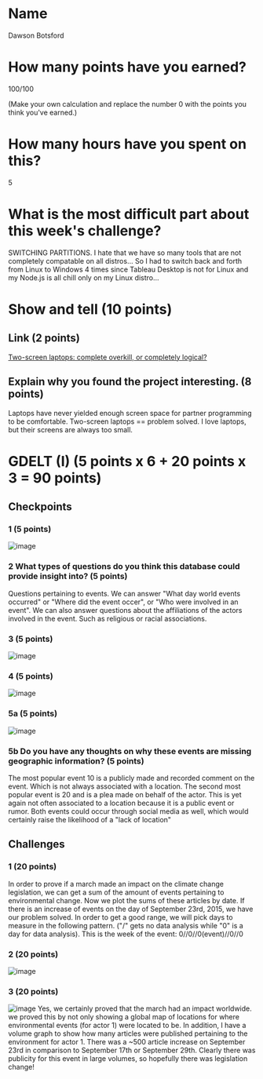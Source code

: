 # Name
Dawson Botsford

# How many points have you earned?

100/100

(Make your own calculation and replace the number 0 with the points you think you've earned.)

# How many hours have you spent on this?
5

# What is the most difficult part about this week's challenge?
SWITCHING PARTITIONS. I hate that we have so many tools that are not completely compatable on all distros... So I had to switch back and forth from Linux to Windows 4 times since Tableau Desktop is not for Linux and my Node.js is all chill only on my Linux distro...

# Show and tell (10 points)

## Link (2 points)

[Two-screen laptops: complete overkill, or completely logical?](http://www.pcauthority.com.au/News/264208,two-screen-laptops-complete-overkill-or-completely-logical.aspx)

## Explain why you found the project interesting. (8 points)
Laptops have never yielded enough screen space for partner programming to be comfortable. Two-screen laptops == problem solved. I love laptops, but their screens are always too small.

# GDELT (I) (5 points x 6 + 20 points x 3 = 90 points)

## Checkpoints

### 1 (5 points)

![image](http://i.imgur.com/oQTEhao.png)

### 2 What types of questions do you think this database could provide insight into? (5 points)
Questions pertaining to events. We can answer "What day world events occurred" or "Where did the event occer", or "Who were involved in an event". We can also answer questions about the affiliations of the actors involved in the event. Such as religious or racial associations.

### 3 (5 points)

![image](http://i.imgur.com/viD0loo.png)

### 4 (5 points)

![image](http://i.imgur.com/dkYPr1Q.png)

### 5a (5 points)

![image](http://i.imgur.com/d2u3RSx.png)

### 5b Do you have any thoughts on why these events are missing geographic information? (5 points)
The most popular event 10 is a publicly made and recorded comment on the event. Which is not always associated with a location.
The second most popular event is 20 and is a plea made on behalf of the actor. This is yet again not often associated to a location because it is a public event or rumor. Both events could occur through social media as well, which would certainly raise the likelihood of a "lack of location"

## Challenges

### 1 (20 points)
In order to prove if a march made an impact on the climate change legislation, we can get a sum of the amount of events pertaining to environmental change. Now we plot the sums of these articles by date. If there is an increase of events on the day of September 23rd, 2015, we have our problem solved. In order to get a good range, we will pick days to measure in the following pattern. ("/" gets no data analysis while "0" is a day for data analysis). This is the week of the event:
0//0//0(event)//0//0

### 2 (20 points)

![image](http://i.imgur.com/IqBto3d.png)

### 3 (20 points)

![image](http://i.imgur.com/XYHfdeO.png)
Yes, we certainly proved that the march had an impact worldwide. we proved this by not only showing a global map of locations for where environmental events (for actor 1) were located to be. In addition, I have a volume graph to show how many articles were published pertaining to the environment for actor 1. There was a ~500 article increase on September 23rd in comparison to September 17th or September 29th. Clearly there was publicity for this event in large volumes, so hopefully there was legislation change!
